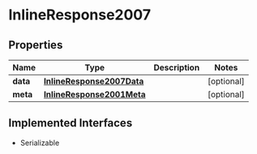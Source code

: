 

# InlineResponse2007


## Properties

Name | Type | Description | Notes
------------ | ------------- | ------------- | -------------
**data** | [**InlineResponse2007Data**](InlineResponse2007Data.md) |  |  [optional]
**meta** | [**InlineResponse2001Meta**](InlineResponse2001Meta.md) |  |  [optional]


## Implemented Interfaces

* Serializable


